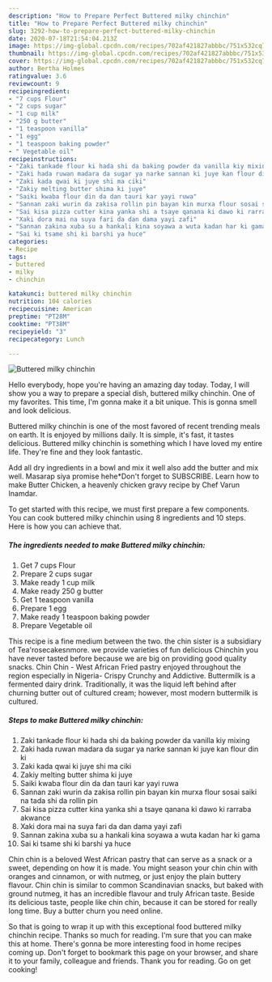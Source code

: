 ```yaml
---
description: "How to Prepare Perfect Buttered milky chinchin"
title: "How to Prepare Perfect Buttered milky chinchin"
slug: 3292-how-to-prepare-perfect-buttered-milky-chinchin
date: 2020-07-18T21:54:04.213Z
image: https://img-global.cpcdn.com/recipes/702af421827abbbc/751x532cq70/buttered-milky-chinchin-recipe-main-photo.jpg
thumbnail: https://img-global.cpcdn.com/recipes/702af421827abbbc/751x532cq70/buttered-milky-chinchin-recipe-main-photo.jpg
cover: https://img-global.cpcdn.com/recipes/702af421827abbbc/751x532cq70/buttered-milky-chinchin-recipe-main-photo.jpg
author: Bertha Holmes
ratingvalue: 3.6
reviewcount: 9
recipeingredient:
- "7 cups Flour"
- "2 cups sugar"
- "1 cup milk"
- "250 g butter"
- "1 teaspoon vanilla"
- "1 egg"
- "1 teaspoon baking powder"
- " Vegetable oil"
recipeinstructions:
- "Zaki tankade flour ki hada shi da baking powder da vanilla kiy mixing"
- "Zaki hada ruwan madara da sugar ya narke sannan ki juye kan flour din ki"
- "Zaki kada qwai ki juye shi ma ciki"
- "Zakiy melting butter shima ki juye"
- "Saiki kwaba flour din da dan tauri kar yayi ruwa"
- "Sannan zaki wurin da zakisa rollin pin bayan kin murxa flour sosai saiki na tada shi da rollin pin"
- "Sai kisa pizza cutter kina yanka shi a tsaye qanana ki dawo ki rarraba akwance"
- "Xaki dora mai na suya fari da dan dama yayi zafi"
- "Sannan zakina xuba su a hankali kina soyawa a wuta kadan har ki gama"
- "Sai ki tsame shi ki barshi ya huce"
categories:
- Recipe
tags:
- buttered
- milky
- chinchin

katakunci: buttered milky chinchin 
nutrition: 104 calories
recipecuisine: American
preptime: "PT28M"
cooktime: "PT38M"
recipeyield: "3"
recipecategory: Lunch

---
```



![Buttered milky chinchin](https://img-global.cpcdn.com/recipes/702af421827abbbc/751x532cq70/buttered-milky-chinchin-recipe-main-photo.jpg)

Hello everybody, hope you're having an amazing day today. Today, I will show you a way to prepare a special dish, buttered milky chinchin. One of my favorites. This time, I'm gonna make it a bit unique. This is gonna smell and look delicious.

Buttered milky chinchin is one of the most favored of recent trending meals on earth. It is enjoyed by millions daily. It is simple, it's fast, it tastes delicious. Buttered milky chinchin is something which I have loved my entire life. They're fine and they look fantastic.

Add all dry ingredients in a bowl and mix it well also add the butter and mix well. Masarap siya promise hehe*Don&#39;t forget to SUBSCRIBE. Learn how to make Butter Chicken, a heavenly chicken gravy recipe by Chef Varun Inamdar.


To get started with this recipe, we must first prepare a few components. You can cook buttered milky chinchin using 8 ingredients and 10 steps. Here is how you can achieve that.

<!--inarticleads1-->

##### The ingredients needed to make Buttered milky chinchin:

1. Get 7 cups Flour
1. Prepare 2 cups sugar
1. Make ready 1 cup milk
1. Make ready 250 g butter
1. Get 1 teaspoon vanilla
1. Prepare 1 egg
1. Make ready 1 teaspoon baking powder
1. Prepare  Vegetable oil


This recipe is a fine medium between the two. the chin sister is a subsidiary of Tea&#39;rosecakesnmore. we provide varieties of fun delicious Chinchin you have never tasted before because we are big on providing good quality snacks. Chin Chin - West African Fried pastry enjoyed throughout the region especially in Nigeria- Crispy Crunchy and Addictive. Buttermilk is a fermented dairy drink. Traditionally, it was the liquid left behind after churning butter out of cultured cream; however, most modern buttermilk is cultured. 

<!--inarticleads2-->

##### Steps to make Buttered milky chinchin:

1. Zaki tankade flour ki hada shi da baking powder da vanilla kiy mixing
1. Zaki hada ruwan madara da sugar ya narke sannan ki juye kan flour din ki
1. Zaki kada qwai ki juye shi ma ciki
1. Zakiy melting butter shima ki juye
1. Saiki kwaba flour din da dan tauri kar yayi ruwa
1. Sannan zaki wurin da zakisa rollin pin bayan kin murxa flour sosai saiki na tada shi da rollin pin
1. Sai kisa pizza cutter kina yanka shi a tsaye qanana ki dawo ki rarraba akwance
1. Xaki dora mai na suya fari da dan dama yayi zafi
1. Sannan zakina xuba su a hankali kina soyawa a wuta kadan har ki gama
1. Sai ki tsame shi ki barshi ya huce


Chin chin is a beloved West African pastry that can serve as a snack or a sweet, depending on how it is made. You might season your chin chin with oranges and cinnamon, or with nutmeg, or just enjoy the plain buttery flavour. Chin chin is similar to common Scandinavian snacks, but baked with ground nutmeg, it has an incredible flavour and truly African taste. Beside its delicious taste, people like chin chin, because it can be stored for really long time. Buy a butter churn you need online. 

So that is going to wrap it up with this exceptional food buttered milky chinchin recipe. Thanks so much for reading. I'm sure that you can make this at home. There's gonna be more interesting food in home recipes coming up. Don't forget to bookmark this page on your browser, and share it to your family, colleague and friends. Thank you for reading. Go on get cooking!

